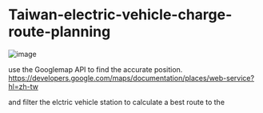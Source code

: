 # Taiwan-electric-vehicle-charge-route-planning

![image](https://user-images.githubusercontent.com/34501891/159233574-fbb50675-2e04-43e0-8139-f381c99d2a63.png)

use the Googlemap API to find the accurate position.
https://developers.google.com/maps/documentation/places/web-service?hl=zh-tw

and filter the elctric vehicle station to calculate a best route to the 
